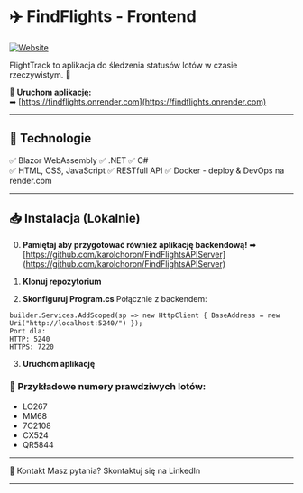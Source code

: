 # ✈️ FindFlights - Frontend
 
[![Website](https://img.shields.io/badge/Live%20Demo-Available-green?style=for-the-badge)](https://findflights.onrender.com)

FlightTrack to aplikacja do śledzenia statusów lotów w czasie rzeczywistym. 🛫

🔗 **Uruchom aplikację:**  
➡ [https://findflights.onrender.com](https://findflights.onrender.com)  

---

## 🚀 **Technologie**
✅ Blazor WebAssembly 
✅ .NET
✅ C#  
✅ HTML, CSS, JavaScript
✅ RESTfull API
✅ Docker - deploy & DevOps na render.com

---

## 📥 **Instalacja (Lokalnie)**
0. **Pamiętaj aby przygotować również aplikację backendową!**
➡ [https://github.com/karolchoron/FindFlightsAPIServer](https://github.com/karolchoron/FindFlightsAPIServer)  

1. **Klonuj repozytorium**  
2. **Skonfiguruj Program.cs**
Połącznie z backendem:
```
builder.Services.AddScoped(sp => new HttpClient { BaseAddress = new Uri("http://localhost:5240/") });
Port dla:
HTTP: 5240
HTTPS: 7220
```

3. **Uruchom aplikację**

### 📌 Przykładowe numery prawdziwych lotów:
- LO267
- MM68
- 7C2108
- CX524
- QR5844

---

🤝 Kontakt
Masz pytania? 
Skontaktuj się na LinkedIn

---
